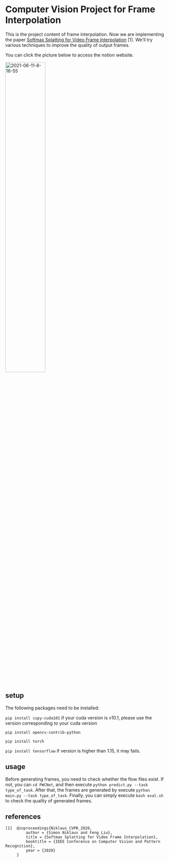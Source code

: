 # Computer Vision Project for Frame Interpolation
This is the project content of frame interpolation. Now we are implementing the paper [Softmax Splatting for Video Frame Interpolation](https://openaccess.thecvf.com/content_CVPR_2020/papers/Niklaus_Softmax_Splatting_for_Video_Frame_Interpolation_CVPR_2020_paper.pdf) [1]. We'll try various techniques to improve the quality of output frames.

You can click the picture below to access the notion website.

<a href="https://www.notion.so/Docs-c14e1d54b44c4482a1c8f4138e2b108e"><img src="https://i.ibb.co/WHNFnS3/2021-06-11-9-09-19.png" width="50%" alt="2021-06-11-8-16-55" border="0"></a>

## setup
The following packages need to be installed:

`pip install cupy-cuda101` if your cuda version is v10.1, please use the version corresponding to your cuda version

`pip install opencv-contrib-python`

`pip install torch`

`pip install tensorflow` if version is higher than 1.15, it may fails.

## usage
Before generating frames, you need to check whether the flow files exist. If not, you can `cd PWCNet`, and then execute `python predict.py --task type_of_task`. After that, the frames are generated by execute `python main.py --task type_of_task`. Finally, you can simply execute `bash eval.sh` to check the quality of generated frames.

## references
```
[1]  @inproceedings{Niklaus_CVPR_2020,
         author = {Simon Niklaus and Feng Liu},
         title = {Softmax Splatting for Video Frame Interpolation},
         booktitle = {IEEE Conference on Computer Vision and Pattern Recognition},
         year = {2020}
     }
```
